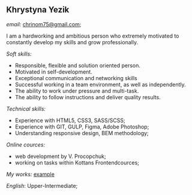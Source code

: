 ## Khrystyna Yezik

*email:* <chrinom75@gmail.com>;

I am a hardworking and ambitious person who extremely motivated to constantly develop my skills and grow professionally.

*Soft skills:*
<ul>
<li>Responsible, flexible and solution oriented person.</li>
<li>Motivated in self-development.</li>
<li>Exceptional communication and networking skills
<li>Successful working in a team environment, as well as independently.</li>
<li>The ability to work under pressure and multi-task.</li>
<li>The ability to follow instructions and deliver quality results.</li>
</ul>

*Technical skills:*
<ul>
<li>Experience with HTML5, CSS3, SASS/SCSS;</li>
<li>Experience with GIT, GULP, Figma, Adobe Photoshop;</li>
<li>Understanding responsive design, BEM methodology;</li>
</ul>

*Online cources:*
<ul>
<li>web development by V. Procopchuk;</li>
<li>working on tasks within Kottans Frontendcources;</li>
</ul>

*My works:*
[example](https://estatevisualpro.com/)


*English*: Upper-Intermediate;
